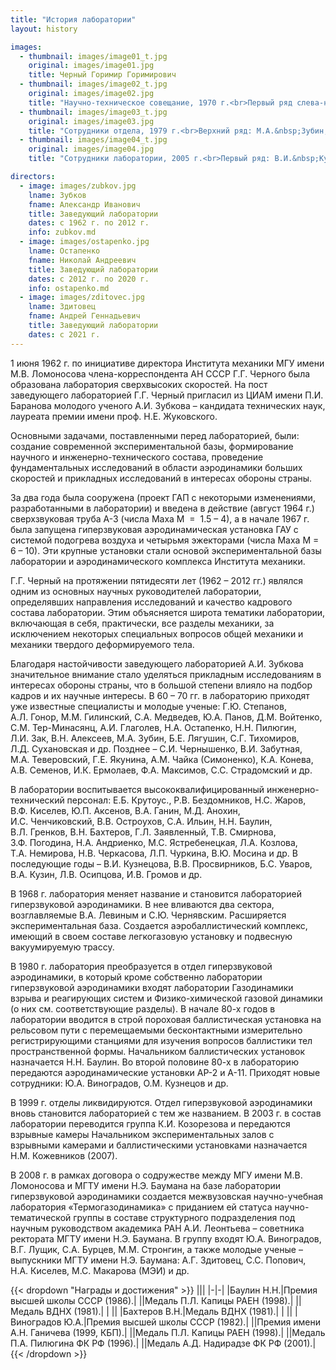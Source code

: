 ```yaml
---
title: "История лаборатории"
layout: history

images:
  - thumbnail: images/image01_t.jpg
    original: images/image01.jpg
    title: Черный Горимир Горимирович
  - thumbnail: images/image02_t.jpg
    original: images/image02.jpg
    title: "Научно-техническое совещание, 1970 г.<br>Первый ряд слева-направо: М.М.&nbsp;Гилинский, А.И.&nbsp;Зубков, Ю.А.&nbsp;Панов, Г.Г.&nbsp;Черный. Второй ряд: С.А.&nbsp;Медведев, Д.М.&nbsp;Войтенко, Н.А.&nbsp;Остапенко, Г.Ю.&nbsp;Степанов, А.Л.&nbsp;Гонор. Третий ряд: В.И.&nbsp;Лапыгин, Ю.П.&nbsp;Аксенов, В.Н.&nbsp;Алексеев, Л.И.&nbsp;Зак."
  - thumbnail: images/image03_t.jpg
    original: images/image03.jpg
    title: "Сотрудники отдела, 1979 г.<br>Верхний ряд: М.А.&nbsp;Зубин, Н.В.&nbsp;Черкасова, М.С.&nbsp;Ястребенецкая, Л.А.&nbsp;Козлова, М.Д.&nbsp;Анохин. Средний ряд: Б.Е.&nbsp;Лягушин, В.В.&nbsp;Остроухов, Н.С.&nbsp;Жаров, В.А.&nbsp;Ганин. Нижний ряд: В.Ю.&nbsp;Мосина, А.И.&nbsp;Зубков, Н.А.&nbsp;Остапенко, Е.В.&nbsp;Евсеева, А.И.&nbsp;Глаголев, А.Л.&nbsp;Гонор."
  - thumbnail: images/image04_t.jpg
    original: images/image04.jpg
    title: "Сотрудники лаборатории, 2005 г.<br>Первый ряд: В.И.&nbsp;Кузнецова, Л.Д.&nbsp;Сухановская, А.М.&nbsp;Чайка, Т.А.&nbsp;Немирова. Второй ряд: Н.А.&nbsp;Остапенко, Л.В.&nbsp;Осипцова, Ю.А.&nbsp;Виноградов, А.И.&nbsp;Зубков. Третий ряд: М.А.&nbsp;Зубин, М.М.&nbsp;Стронгин, В.В.&nbsp;Остроухов, А.Г.&nbsp;Здитовец. Четвертый ряд: М.Д.&nbsp;Анохин, В.В.&nbsp;Просвирников, И.К.&nbsp;Ермолаев, А.В.&nbsp;Зайцев."

directors:
  - image: images/zubkov.jpg
    lname: Зубков
    fname: Александр Иванович
    title: Заведующий лаборатории
    dates: с 1962 г. по 2012 г.
    info: zubkov.md
  - image: images/ostapenko.jpg
    lname: Остапенко
    fname: Николай Андреевич
    title: Заведующий лаборатории
    dates: с 2012 г. по 2020 г.
    info: ostapenko.md
  - image: images/zditovec.jpg
    lname: Здитовец
    fname: Андрей Геннадьевич
    title: Заведующий лаборатории
    dates: с 2021 г.
---
```


1 июня 1962 г. по инициативе директора Института механики МГУ имени М.В. Ломоносова члена-корреспондента АН СССР Г.Г.&nbsp;Черного была образована лаборатория сверхвысоких скоростей. На пост заведующего лабораторией Г.Г.&nbsp;Черный пригласил из ЦИАМ имени П.И. Баранова молодого ученого А.И.&nbsp;Зубкова – кандидата технических наук, лауреата премии имени проф.&nbsp;Н.Е.&nbsp;Жуковского.

Основными задачами, поставленными перед лабораторией, были: создание современной экспериментальной базы, формирование научного и инженерно-технического состава, проведение фундаментальных исследований в области аэродинамики больших скоростей и прикладных исследований в интересах обороны страны.

За два года была сооружена (проект ГАП с некоторыми изменениями, разработанными в лаборатории) и введена в действие (август 1964 г.) сверхзвуковая труба А-3 (числа Маха М &nbsp;= &nbsp;1.5&nbsp;–&nbsp;4), а в начале 1967&nbsp;г. была запущена гиперзвуковая аэродинамическая установка ГАУ с системой подогрева воздуха и четырьмя эжекторами (числа Маха М = 6&nbsp;–&nbsp;10). Эти крупные установки стали основой экспериментальной базы лаборатории и аэродинамического комплекса Института механики.

Г.Г. Черный на протяжении пятидесяти лет (1962&nbsp;–&nbsp;2012 гг.) являлся одним из основных научных руководителей лаборатории, определявших направления исследований и качество кадрового состава лаборатории. Этим объясняется широта тематики лаборатории, включающая в себя, практически, все разделы механики, за исключением некоторых специальных вопросов общей механики и механики твердого деформируемого тела.

Благодаря настойчивости заведующего лабораторией А.И. Зубкова значительное внимание стало уделяться прикладным исследованиям в интересах обороны страны, что в большой степени влияло на подбор кадров и их научные интересы. В 60&nbsp;–&nbsp;70 гг. в лабораторию приходят уже известные специалисты и молодые ученые: Г.Ю.&nbsp;Степанов, А.Л.&nbsp;Гонор, М.М.&nbsp;Гилинский, С.А.&nbsp;Медведев, Ю.А.&nbsp;Панов, Д.М.&nbsp;Войтенко, С.М.&nbsp;Тер-Минасянц, А.И.&nbsp;Глаголев, Н.А.&nbsp;Остапенко, Н.Н.&nbsp;Пилюгин, Л.И.&nbsp;Зак, В.Н.&nbsp;Алексеев, М.А.&nbsp;Зубин, Б.Е.&nbsp;Лягушин, С.Г.&nbsp;Тихомиров, Л.Д.&nbsp;Сухановская и др. Позднее – С.И.&nbsp;Чернышенко, В.И.&nbsp;Забутная, М.А.&nbsp;Теверовский, Г.Е.&nbsp;Якунина, А.М.&nbsp;Чайка (Симоненко), К.А.&nbsp;Конева, А.В.&nbsp;Семенов, И.К.&nbsp;Ермолаев, Ф.А.&nbsp;Максимов, С.С.&nbsp;Страдомский и&nbsp;др.

В лаборатории воспитывается высококвалифицированный инженерно-технический персонал: Е.Б.&nbsp;Крутоус., Р.В.&nbsp;Бездомников, Н.С.&nbsp;Жаров, В.Ф.&nbsp;Киселев, Ю.П.&nbsp;Аксенов, В.А.&nbsp;Ганин, М.Д.&nbsp;Анохин, И.С.&nbsp;Ченчиковский, В.В.&nbsp;Остроухов, С.А.&nbsp;Ильин, Н.Н.&nbsp;Баулин, В.Л.&nbsp;Гренков, В.Н.&nbsp;Бахтеров, Г.Л.&nbsp;Заявленный, Т.В.&nbsp;Смирнова, З.Ф.&nbsp;Погодина, Н.А.&nbsp;Андриенко, М.С.&nbsp;Ястребенецкая, Л.А.&nbsp;Козлова, Т.А.&nbsp;Немирова, Н.В.&nbsp;Черкасова, Л.П.&nbsp;Чуркина, В.Ю.&nbsp;Мосина и др. В последующие годы – В.И.&nbsp;Кузнецова, В.В.&nbsp;Просвирников, Б.С.&nbsp;Уваров, В.А.&nbsp;Кузин, Л.В.&nbsp;Осипцова, И.В.&nbsp;Громов и др.

В 1968 г. лаборатория меняет название и становится лабораторией гиперзвуковой аэродинамики. В нее вливаются два сектора, возглавляемые В.А.&nbsp;Левиным и С.Ю.&nbsp;Чернявским. Расширяется экспериментальная база. Создается аэробаллистический комплекс, имеющий в своем составе легкогазовую установку и подвесную вакуумируемую трассу.

В 1980 г. лаборатория преобразуется в отдел гиперзвуковой аэродинамики, в который кроме собственно лаборатории гиперзвуковой аэродинамики входят лаборатории Газодинамики взрыва и реагирующих систем и Физико-химической газовой динамики (о них см. соответствующие разделы). В начале 80-х годов в лаборатории вводится в строй пороховая баллистическая установка на рельсовом пути с перемещаемыми бесконтактными измерительно регистрирующими станциями для изучения вопросов баллистики тел пространственной формы. Начальником баллистических установок назначается Н.Н. Баулин. Во второй половине 80-х в лабораторию передаются аэродинамические установки АР-2 и А-11. Приходят новые сотрудники: Ю.А.&nbsp;Виноградов, О.М.&nbsp;Кузнецов и др. 

В 1999 г. отделы ликвидируются. Отдел гиперзвуковой аэродинамики вновь становится лабораторией с тем же названием. 
В 2003 г. в состав лаборатории переводится группа К.И.&nbsp;Козорезова и передаются взрывные камеры Начальником экспериментальных залов с взрывными камерами и баллистическими установками назначается Н.М.&nbsp;Кожевников (2007). 

В 2008 г. в рамках договора о содружестве между МГУ имени М.В. Ломоносова и МГТУ имени Н.Э. Баумана на базе лаборатории гиперзвуковой аэродинамики создается межвузовская научно-учебная лаборатория «Термогазодинамика» с приданием ей статуса научно-тематической группы в составе структурного подразделения под научным руководством академика РАН А.И.&nbsp;Леонтьева – советника ректората МГТУ имени Н.Э.&nbsp;Баумана.
В группу входят Ю.А.&nbsp;Виноградов, В.Г.&nbsp;Лущик, С.А.&nbsp;Бурцев, М.М.&nbsp;Стронгин, а также молодые ученые – выпускники МГТУ имени Н.Э.&nbsp;Баумана: А.Г.&nbsp;Здитовец, С.С.&nbsp;Попович, Н.А.&nbsp;Киселев, М.С.&nbsp;Макарова (МЭИ)  и др.

{{< dropdown "Награды и достижения" >}}
|||
|-|-|
|Баулин Н.Н.|Премия высшей школы СССР (1986).|
||Медаль П.Л. Капицы РАЕН (1998).|
||Медаль ВДНХ (1981).|
|&nbsp;||
|Бахтеров В.Н.|Медаль ВДНХ (1981).|
|&nbsp;||
|Виноградов Ю.А.|Премия высшей школы СССР (1982).|
||Премия имени А.Н. Ганичева (1999, КБП).|
||Медаль П.Л. Капицы РАЕН (1998).|
||Медаль П.А. Пилюгина ФК РФ (1996).|
||Медаль А.Д. Надирадзе ФК РФ (2001).|
{{< /dropdown >}}